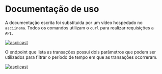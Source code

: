 # Documentação de uso

A documentação escrita foi substituída por um vídeo hospedado no `asciinema`. Todos os comandos utilizam o `curl` para realizar requisições a `API`.

[![asciicast](https://asciinema.org/a/385061.svg)](https://asciinema.org/a/385061)


O endpoint que lista as transações possui dois parâmetros que podem ser utilizados para filtrar o período de tempo em que as transações ocorreram.

[![asciicast](https://asciinema.org/a/mZGDVRZZ6FwbQsK54S4zJKkEF.svg)](https://asciinema.org/a/mZGDVRZZ6FwbQsK54S4zJKkEF)